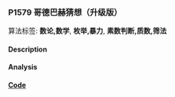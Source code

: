 ### P1579 哥德巴赫猜想（升级版）

算法标签: **数论,数学**, **枚举,暴力**, **素数判断,质数,筛法**


#### Description

#### Analysis

#### [Code](../cpp/p1579.cpp) 

